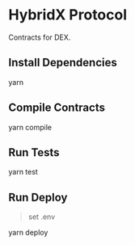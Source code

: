 # HybridX Protocol

Contracts for DEX.

## Install Dependencies
yarn

## Compile Contracts
yarn compile

## Run Tests
yarn test



## Run Deploy
> set .env

yarn deploy
